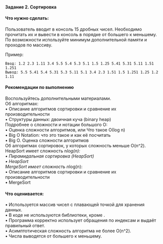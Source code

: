 #### Задание 2. Сортировка

#### Что нужно сделать:
Пользователь вводит в консоль 15 дробных чисел. Необходимо прочитать их и вывести в консоль в порядке от большего к меньшему. По возможности используйте минимум дополнительной памяти и проходов по массиву.

Пример:
```
Ввод: 1.2 2.3 1.11 3.4 5.5 5.4 5.3 5.1 1.5 1.25 5.41 5.31 5.11 1.51 1.251
Вывод: 5.5 5.41 5.4 5.31 5.3 5.11 5.1 3.4 2.3 1.51 1.5 1.251 1.25 1.2 1.11
```
#### Рекомендации по выполнению
Воспользуйтесь дополнительными материалами.  
Об алгоритмах:  
• Описание алгоритмов сортировки и сравнение их производительности  
• Структуры данных: двоичная куча (binary heap)  
Подробнее о сложности и нотации большого O:  
• Оценка сложности алгоритмов, или Что такое О(log n)  
• Big O Notation: что это такое и как её посчитать  
• Big O. Оценка сложности алгоритмов  
Об алгоритмах сортировок, у которых сложность меньше O(n^2).  
HeapSort имеет сложность n*log(n):  
• Пирамидальная сортировка (HeapSort)  
• HeapSort  
MergeSort имеет сложность n*log(n):  
• Описание алгоритмов сортировки и сравнение их производительности  
• MergeSort  

#### Что оценивается:
• Используется массив чисел с плавающей точкой для хранения данных.  
• В коде не используются библиотеки, кроме <iostream>.  
• Программа корректно использует обращения по индексам и выдаёт правильный ответ.  
• Асимптотическая сложность алгоритма не более O(n^2).  
• Числа выводятся от большего к меньшему.  
